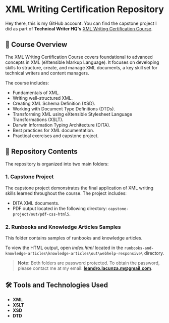 # XML Writing Certification Repository 

Hey there, this is my GitHub account. You can find the capstone project I did as part of **Technical Writer HQ's** [XML Writing Certification Course](https://technicalwriterhq.com/xml-writing-certification/).

## 📜 Course Overview

The XML Writing Certification Course covers foundational to advanced concepts in XML (eXtensible Markup Language). It focuses on developing skills to structure, create, and manage XML documents, a key skill set for technical writers and content managers.

The course includes:

- Fundamentals of XML.
- Writing well-structured XML.
- Creating XML Schema Definition (XSD).
- Working with Document Type Definitions (DTDs).
- Transforming XML using eXtensible Stylesheet Language Transformations (XSLT).
- Darwin Information Typing Architecture (DITA).
- Best practices for XML documentation.
- Practical exercises and capstone project.

## 📂 Repository Contents

The repository is organized into two main folders:

### **1. Capstone Project**

The capstone project demonstrates the final application of XML writing skills learned throughout the course. The project includes:

- DITA XML documents.
- PDF output located in the following directory: ```capstone-project/out/pdf-css-html5```.

### **2. Runbooks and Knowledge Articles Samples**

This folder contains samples of runbooks and knowledge articles. 

To view the HTML output, open *index.html* located in the ```runbooks-and-knowledge-articles\knowledge-articles\out\webhelp-responsive\``` directory.

> **Note:** Both folders are password protected. To obtain the password, please contact me at my email: **leandro.lacunza.m@gmail.com**.

## 🛠️ Tools and Technologies Used

- **XML**
- **XSLT**
- **XSD**
- **DTD**

